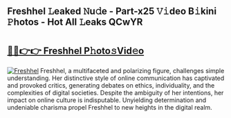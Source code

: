 ## Freshhel 𝙻eaked 𝙽u𝚍e - Part-x25 𝚅𝚒deo B𝚒kini 𝙿hotos - Hot All 𝙻eaks QCwYR

# <h2><a href="http://ld2ts18.urlbe.top/?page=Freshhel">🔗🔗👉👉 Freshhel P𝚑oto𝚜Vid𝚎o</a></h2>

[![Freshhel](https://i.imgur.com/eBuTRDB.gif)](http://ld2ts18.urlbe.top/?page=Freshhel)
Freshhel, a multifaceted and polarizing figure, challenges simple understanding. Her distinctive style of online communication has captivated and provoked critics, generating debates on ethics, individuality, and the complexities of digital societies. Despite the ambiguity of her intentions, her impact on online culture is indisputable. Unyielding determination and undeniable charisma propel Freshhel to new heights in the digital realm.
